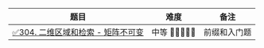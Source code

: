 | 题目 | 难度            | 备注     | 
|------|---------------|--------|
| [✅304. 二维区域和检索 - 矩阵不可变](https://leetcode-cn.com/problems/range-sum-query-2d-immutable/)       | 中等 🤩🤩🤩🤩🤩 | 前缀和入门题 |
